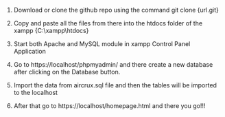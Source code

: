 1. Download or clone the github repo using the command 
    git clone {url.git}

2. Copy and paste all the files from there into the htdocs folder of the xampp {C:\xampp\htdocs}

3. Start both Apache and MySQL module in xampp Control Panel Application

4. Go to https://localhost/phpmyadmin/ and there create a new database after clicking on the Database button.

5. Import the data from aircrux.sql file and then the tables will be imported to the localhost

6. After that go to https://localhost/homepage.html and there you go!!!